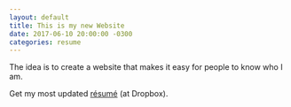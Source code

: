 ```yaml
---
layout: default
title: This is my new Website
date: 2017-06-10 20:00:00 -0300
categories: resume
---
```

The idea is to create a website that makes it easy for people to know who I am.

Get my most updated [résumé](https://www.dropbox.com/s/olj5j5pcenrfg2z/Silva_resume.pdf?dl=0) (at Dropbox).
